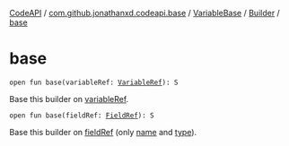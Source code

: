 [CodeAPI](../../../index.md) / [com.github.jonathanxd.codeapi.base](../../index.md) / [VariableBase](../index.md) / [Builder](index.md) / [base](.)

# base

`open fun base(variableRef: `[`VariableRef`](../../../com.github.jonathanxd.codeapi.common/-variable-ref/index.md)`): S`

Base this builder on [variableRef](base.md#com.github.jonathanxd.codeapi.base.VariableBase.Builder$base(com.github.jonathanxd.codeapi.common.VariableRef)/variableRef).

`open fun base(fieldRef: `[`FieldRef`](../../../com.github.jonathanxd.codeapi.common/-field-ref/index.md)`): S`

Base this builder on [fieldRef](base.md#com.github.jonathanxd.codeapi.base.VariableBase.Builder$base(com.github.jonathanxd.codeapi.common.FieldRef)/fieldRef) (only [name](../../-named/-builder/name.md) and [type](type.md)).

